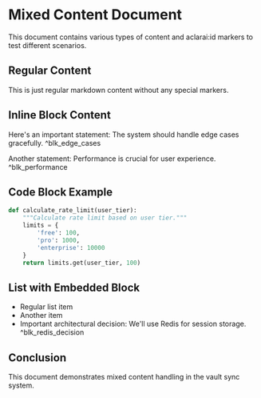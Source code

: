 # Mixed Content Document

This document contains various types of content and aclarai:id markers to test different scenarios.

## Regular Content

This is just regular markdown content without any special markers.

## Inline Block Content

Here's an important statement: The system should handle edge cases gracefully. <!-- aclarai:id=blk_edge_cases ver=2 -->
^blk_edge_cases

Another statement: Performance is crucial for user experience. <!-- aclarai:id=blk_performance ver=1 -->
^blk_performance

## Code Block Example

```python
def calculate_rate_limit(user_tier):
    """Calculate rate limit based on user tier."""
    limits = {
        'free': 100,
        'pro': 1000,
        'enterprise': 10000
    }
    return limits.get(user_tier, 100)
```

## List with Embedded Block

- Regular list item
- Another item
- Important architectural decision: We'll use Redis for session storage. <!-- aclarai:id=blk_redis_decision ver=1 -->
^blk_redis_decision

## Conclusion

This document demonstrates mixed content handling in the vault sync system.

<!-- aclarai:id=doc_mixed_content_example ver=1 -->